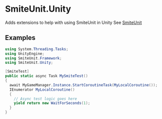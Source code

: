 # SmiteUnit.Unity
Adds extensions to help with using SmiteUnit in Unity
See [SmiteUnit](https://github.com/linkoid/SmiteUnit)

## Examples

```cs
using System.Threading.Tasks;
using UnityEngine;
using SmiteUnit.Framework;
using SmiteUnit.Unity;
```

```cs
[SmiteTest]
public static async Task MySmiteTest()
{
  await MyGameManager.Instance.StartCoroutineTask(MyLocalCoroutine());
  IEnumerator MyLocalCoroutine()
  {
    // Async test logic goes here
    yield return new WaitForSeconds(1);
  }
}
```
